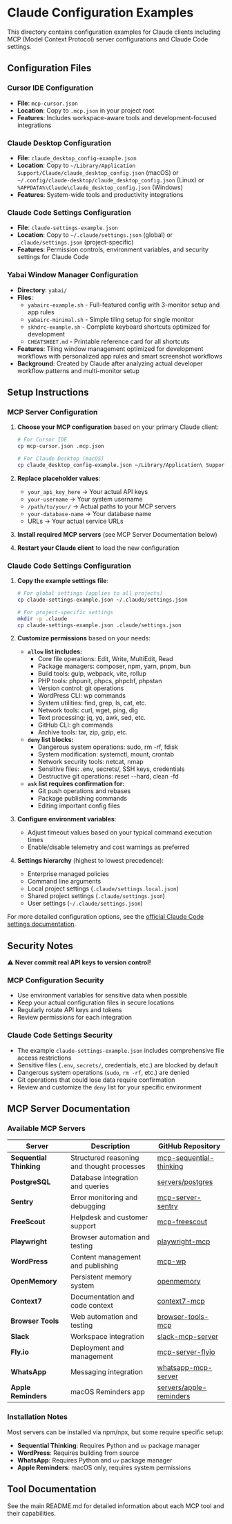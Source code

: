 # Claude Configuration Examples

This directory contains configuration examples for Claude clients including MCP (Model Context Protocol) server configurations and Claude Code settings.

## Configuration Files

### Cursor IDE Configuration
- **File**: `mcp-cursor.json`
- **Location**: Copy to `.mcp.json` in your project root
- **Features**: Includes workspace-aware tools and development-focused integrations

### Claude Desktop Configuration  
- **File**: `claude_desktop_config-example.json`
- **Location**: Copy to `~/Library/Application Support/Claude/claude_desktop_config.json` (macOS) or `~/.config/claude-desktop/claude_desktop_config.json` (Linux) or `%APPDATA%\Claude\claude_desktop_config.json` (Windows)
- **Features**: System-wide tools and productivity integrations

### Claude Code Settings Configuration
- **File**: `claude-settings-example.json`
- **Location**: Copy to `~/.claude/settings.json` (global) or `.claude/settings.json` (project-specific)
- **Features**: Permission controls, environment variables, and security settings for Claude Code

### Yabai Window Manager Configuration
- **Directory**: `yabai/`
- **Files**: 
  - `yabairc-example.sh` - Full-featured config with 3-monitor setup and app rules
  - `yabairc-minimal.sh` - Simple tiling setup for single monitor  
  - `skhdrc-example.sh` - Complete keyboard shortcuts optimized for development
  - `CHEATSHEET.md` - Printable reference card for all shortcuts
- **Features**: Tiling window management optimized for development workflows with personalized app rules and smart screenshot workflows
- **Background**: Created by Claude after analyzing actual developer workflow patterns and multi-monitor setup

## Setup Instructions

### MCP Server Configuration

1. **Choose your MCP configuration** based on your primary Claude client:
   ```bash
   # For Cursor IDE
   cp mcp-cursor.json .mcp.json
   
   # For Claude Desktop (macOS)
   cp claude_desktop_config-example.json ~/Library/Application\ Support/Claude/claude_desktop_config.json
   ```

2. **Replace placeholder values**:
   - `your_api_key_here` → Your actual API keys
   - `your-username` → Your system username
   - `/path/to/your/` → Actual paths to your MCP servers
   - `your-database-name` → Your database name
   - URLs → Your actual service URLs

3. **Install required MCP servers** (see MCP Server Documentation below)
4. **Restart your Claude client** to load the new configuration

### Claude Code Settings Configuration

1. **Copy the example settings file**:
   ```bash
   # For global settings (applies to all projects)
   cp claude-settings-example.json ~/.claude/settings.json
   
   # For project-specific settings
   mkdir -p .claude
   cp claude-settings-example.json .claude/settings.json
   ```

2. **Customize permissions** based on your needs:
   - **`allow` list includes:**
     - Core file operations: Edit, Write, MultiEdit, Read
     - Package managers: composer, npm, yarn, pnpm, bun
     - Build tools: gulp, webpack, vite, rollup
     - PHP tools: phpunit, phpcs, phpcbf, phpstan
     - Version control: git operations
     - WordPress CLI: wp commands
     - System utilities: find, grep, ls, cat, etc.
     - Network tools: curl, wget, ping, dig
     - Text processing: jq, yq, awk, sed, etc.
     - GitHub CLI: gh commands
     - Archive tools: tar, zip, gzip, etc.
   - **`deny` list blocks:**
     - Dangerous system operations: sudo, rm -rf, fdisk
     - System modification: systemctl, mount, crontab
     - Network security tools: netcat, nmap
     - Sensitive files: .env, secrets/, SSH keys, credentials
     - Destructive git operations: reset --hard, clean -fd
   - **`ask` list requires confirmation for:**
     - Git push operations and rebases
     - Package publishing commands
     - Editing important config files

3. **Configure environment variables**:
   - Adjust timeout values based on your typical command execution times
   - Enable/disable telemetry and cost warnings as preferred

4. **Settings hierarchy** (highest to lowest precedence):
   - Enterprise managed policies
   - Command line arguments
   - Local project settings (`.claude/settings.local.json`)
   - Shared project settings (`.claude/settings.json`)
   - User settings (`~/.claude/settings.json`)

For more detailed configuration options, see the [official Claude Code settings documentation](https://docs.anthropic.com/en/docs/claude-code/settings).

## Security Notes

⚠️ **Never commit real API keys to version control!**

### MCP Configuration Security
- Use environment variables for sensitive data when possible
- Keep your actual configuration files in secure locations
- Regularly rotate API keys and tokens
- Review permissions for each integration

### Claude Code Settings Security
- The example `claude-settings-example.json` includes comprehensive file access restrictions
- Sensitive files (`.env`, `secrets/`, credentials, etc.) are blocked by default
- Dangerous system operations (`sudo`, `rm -rf`, etc.) are denied
- Git operations that could lose data require confirmation
- Review and customize the `deny` list for your specific environment

## MCP Server Documentation

### Available MCP Servers

| Server | Description | GitHub Repository |
|--------|-------------|-------------------|
| **Sequential Thinking** | Structured reasoning and thought processes | [mcp-sequential-thinking](https://github.com/modelcontextprotocol/mcp-sequential-thinking) |
| **PostgreSQL** | Database integration and queries | [servers/postgres](https://github.com/modelcontextprotocol/servers/tree/main/src/postgres) |
| **Sentry** | Error monitoring and debugging | [mcp-server-sentry](https://github.com/getsentry/mcp-server-sentry) |
| **FreeScout** | Helpdesk and customer support | [mcp-freescout](https://github.com/verygoodplugins/mcp-freescout) |
| **Playwright** | Browser automation and testing | [playwright-mcp](https://github.com/microsoft/playwright-mcp) |
| **WordPress** | Content management and publishing | [mcp-wp](https://github.com/verygoodplugins/mcp-wp) |
| **OpenMemory** | Persistent memory system | [openmemory](https://github.com/agentops-ai/openmemory) |
| **Context7** | Documentation and code context | [context7-mcp](https://github.com/upstash/context7-mcp) |
| **Browser Tools** | Web automation and testing | [browser-tools-mcp](https://github.com/agentdeskai/browser-tools-mcp) |
| **Slack** | Workspace integration | [slack-mcp-server](https://github.com/mark3labs/slack-mcp-server) |
| **Fly.io** | Deployment and management | [mcp-server-flyio](https://github.com/fly-apps/mcp-server-flyio) |
| **WhatsApp** | Messaging integration | [whatsapp-mcp-server](https://github.com/pchunduri6/whatsapp-mcp-server) |
| **Apple Reminders** | macOS Reminders app | [servers/apple-reminders](https://github.com/modelcontextprotocol/servers/tree/main/src/apple-reminders) |

### Installation Notes

Most servers can be installed via npm/npx, but some require specific setup:
- **Sequential Thinking**: Requires Python and `uv` package manager
- **WordPress**: Requires building from source
- **WhatsApp**: Requires Python and `uv` package manager
- **Apple Reminders**: macOS only, requires system permissions

## Tool Documentation

See the main README.md for detailed information about each MCP tool and their capabilities.
